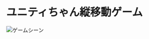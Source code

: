 # ユニティちゃん縦移動ゲーム

![ゲームシーン](https://raw.github.com/caorol/StepAsideUnityChan/master/gamescene.png)

##
